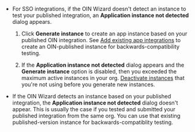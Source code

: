 * For SSO integrations, if the OIN Wizard doesn't detect an instance to test your published integration, an **Application instance not detected** dialog appears.

  1. Click **Generate instance** to create an app instance based on your published OIN integration. See [Add existing app integrations](https://help.okta.com/okta_help.htm?type=oie&id=csh-apps-add-app) to create an OIN-published instance for backwards-compatibility testing.

  1. If the **Application instance not detected** dialog appears and the **Generate instance** option is disabled, then you exceeded the maximum active instances in your org. [Deactivate instances](/docs/guides/submit-oin-app/openidconnect/main/#deactivate-an-app-instance-in-your-org) that you're not using before you generate new instances.

* If the OIN Wizard detects an instance based on your published integration, the **Application instance not detected** dialog doesn't appear. This is usually the case if you tested and submitted your published integration from the same org. You can use that existing published-version instance for backwards-compatiblity testing.

